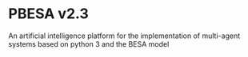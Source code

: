 # PBESA v2.3
An artificial intelligence platform for the implementation of multi-agent systems based on python 3 and the BESA model

